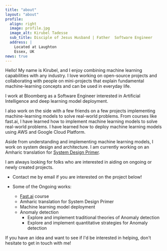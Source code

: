 ```yaml
---
title: "about"
layout: "about"
profile:
  align: right
  image: profile.jpg
  image_alt: Kirubel Tadesse
  sub_title: Disciple of Jesus Husband | Father  Software Engineer
  address: |
    Located at Laughton
    Essex, UK
news: true
---
```


Hello! My name is Kirubel, and I enjoy combining machine learning capabilities with any industry. I love working on open-source projects and collaborating with people on mini-projects that explain fundamental machine-learning concepts and can be used in everyday life.

I work at Bloomberg as a Software Engineer interested in Artificial Intelligence and deep learning model deployment.

I also work on the side with a few friends on a few projects implementing machine-learning models to solve real-world problems. From courses like fast.ai, I have learned how to implement machine learning models to solve real-world problems. I have learned how to deploy machine learning models using AWS and Google Cloud Platform.

Aside from understanding and implementing machine learning models, I work on system design and architecture. I am currently working on an Amharic translation for [System Design Primer](https://github.com/donnemartin/system-design-primer/issues/820).

I am always looking for folks who are interested in aiding on ongoing or newly created projects.

- Contact me by email if you are interested on the project below!

- Some of the Ongoing works:
  - [Fast.ai](https://www.fast.ai/) course
  - Amharic translation for System Design Primer
  - Machine learning model deployment
  - Anomaly detection
    - Explore and implement traditional theories of Anomaly detection
    - Explore and implement quantitative strategies for Anomaly detection

If you have an idea and want to see if I'd be interested in helping, don't hesitate to get in touch with me!